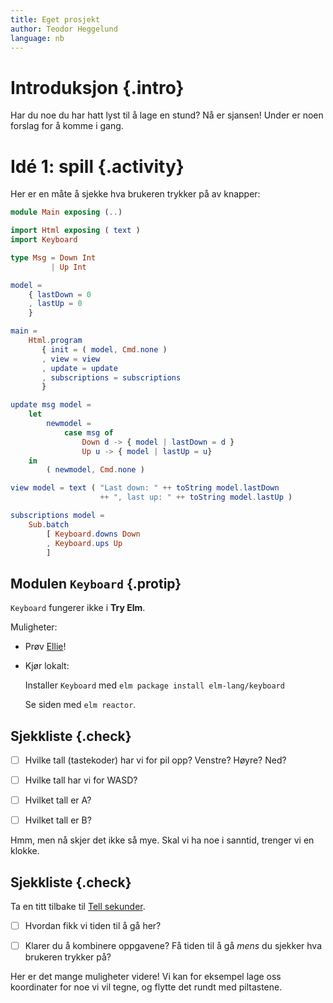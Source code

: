 ```yaml
---
title: Eget prosjekt
author: Teodor Heggelund
language: nb
---
```



# Introduksjon {.intro}

Har du noe du har hatt lyst til å lage en stund? Nå er sjansen! Under er noen
forslag for å komme i gang.


# Idé 1: spill {.activity}

Her er en måte å sjekke hva brukeren trykker på av knapper:

```elm
module Main exposing (..)

import Html exposing ( text )
import Keyboard

type Msg = Down Int
         | Up Int

model =
    { lastDown = 0
    , lastUp = 0
    }

main =
    Html.program
       { init = ( model, Cmd.none )
       , view = view
       , update = update
       , subscriptions = subscriptions
       }

update msg model =
    let
        newmodel =
            case msg of
                Down d -> { model | lastDown = d }
                Up u -> { model | lastUp = u}
    in
        ( newmodel, Cmd.none )

view model = text ( "Last down: " ++ toString model.lastDown
                    ++ ", last up: " ++ toString model.lastUp )

subscriptions model =
    Sub.batch
        [ Keyboard.downs Down
        , Keyboard.ups Up
        ]
```

## Modulen `Keyboard` {.protip}

`Keyboard` fungerer ikke i **Try Elm**.

Muligheter:

- Prøv [Ellie](https://ellie-app.com/P7GZ5mV9Lja1/0)!

- Kjør lokalt:

  Installer `Keyboard` med `elm package install elm-lang/keyboard`

  Se siden med `elm reactor`.

## Sjekkliste {.check}

- [ ] Hvilke tall (tastekoder) har vi for pil opp? Venstre? Høyre? Ned?

- [ ] Hvilke tall har vi for WASD?

- [ ] Hvilket tall er A?

- [ ] Hvilket tall er B?

Hmm, men nå skjer det ikke så mye. Skal vi ha noe i sanntid, trenger vi en
klokke.

## Sjekkliste {.check}

Ta en titt tilbake til [Tell
sekunder](../07_tell_sekunder/07_tell_sekunder.html).

- [ ] Hvordan fikk vi tiden til å gå her?

- [ ] Klarer du å kombinere oppgavene? Få tiden til å gå _mens_ du sjekker hva
  brukeren trykker på?

Her er det mange muligheter videre! Vi kan for eksempel lage oss koordinater for
noe vi vil tegne, og flytte det rundt med piltastene.
